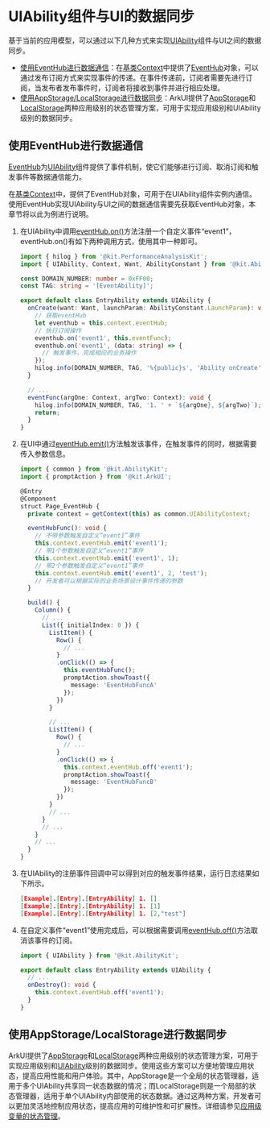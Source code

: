 # UIAbility组件与UI的数据同步


基于当前的应用模型，可以通过以下几种方式来实现[UIAbility](../reference/apis-ability-kit/js-apis-app-ability-uiAbility.md)组件与UI之间的数据同步。

- [使用EventHub进行数据通信](#使用eventhub进行数据通信)：在[基类Context](application-context-stage.md)中提供了[EventHub](../reference/apis-ability-kit/js-apis-inner-application-eventHub.md)对象，可以通过发布订阅方式来实现事件的传递。在事件传递前，订阅者需要先进行订阅，当发布者发布事件时，订阅者将接收到事件并进行相应处理。
- [使用AppStorage/LocalStorage进行数据同步](#使用appstoragelocalstorage进行数据同步)：ArkUI提供了[AppStorage](../quick-start/arkts-appstorage.md)和[LocalStorage](../quick-start/arkts-localstorage.md)两种应用级别的状态管理方案，可用于实现应用级别和UIAbility级别的数据同步。


## 使用EventHub进行数据通信

[EventHub](../reference/apis-ability-kit/js-apis-inner-application-eventHub.md)为[UIAbility](../reference/apis-ability-kit/js-apis-app-ability-uiAbility.md)组件提供了事件机制，使它们能够进行订阅、取消订阅和触发事件等数据通信能力。

在[基类Context](application-context-stage.md)中，提供了EventHub对象，可用于在UIAbility组件实例内通信。使用EventHub实现UIAbility与UI之间的数据通信需要先获取EventHub对象，本章节将以此为例进行说明。

1. 在UIAbility中调用[eventHub.on()](../reference/apis-ability-kit/js-apis-inner-application-eventHub.md#eventhubon)方法注册一个自定义事件“event1”，eventHub.on()有如下两种调用方式，使用其中一种即可。

    ```ts
    import { hilog } from '@kit.PerformanceAnalysisKit';
    import { UIAbility, Context, Want, AbilityConstant } from '@kit.AbilityKit';

    const DOMAIN_NUMBER: number = 0xFF00;
    const TAG: string = '[EventAbility]';

    export default class EntryAbility extends UIAbility {
      onCreate(want: Want, launchParam: AbilityConstant.LaunchParam): void {
        // 获取eventHub
        let eventhub = this.context.eventHub;
        // 执行订阅操作
        eventhub.on('event1', this.eventFunc);
        eventhub.on('event1', (data: string) => {
          // 触发事件，完成相应的业务操作
        });
        hilog.info(DOMAIN_NUMBER, TAG, '%{public}s', 'Ability onCreate');
      }

      // ...
      eventFunc(argOne: Context, argTwo: Context): void {
        hilog.info(DOMAIN_NUMBER, TAG, '1. ' + `${argOne}, ${argTwo}`);
        return;
      }
    }
    ```

2. 在UI中通过[eventHub.emit()](../reference/apis-ability-kit/js-apis-inner-application-eventHub.md#eventhubemit)方法触发该事件，在触发事件的同时，根据需要传入参数信息。

    ```ts
    import { common } from '@kit.AbilityKit';
    import { promptAction } from '@kit.ArkUI';

    @Entry
    @Component
    struct Page_EventHub {
      private context = getContext(this) as common.UIAbilityContext;

      eventHubFunc(): void {
        // 不带参数触发自定义“event1”事件
        this.context.eventHub.emit('event1');
        // 带1个参数触发自定义“event1”事件
        this.context.eventHub.emit('event1', 1);
        // 带2个参数触发自定义“event1”事件
        this.context.eventHub.emit('event1', 2, 'test');
        // 开发者可以根据实际的业务场景设计事件传递的参数
      }

      build() {
        Column() {
          // ...
          List({ initialIndex: 0 }) {
            ListItem() {
              Row() {
                // ...
              }
              .onClick(() => {
                this.eventHubFunc();
                promptAction.showToast({
                  message: 'EventHubFuncA'
                });
              })
            }

            // ...
            ListItem() {
              Row() {
                // ...
              }
              .onClick(() => {
                this.context.eventHub.off('event1');
                promptAction.showToast({
                  message: 'EventHubFuncB'
                });
              })
            }
            // ...
          }
          // ...
        }
        // ...
      }
    }
    ```

3. 在UIAbility的注册事件回调中可以得到对应的触发事件结果，运行日志结果如下所示。

    ```json
    [Example].[Entry].[EntryAbility] 1. []
    [Example].[Entry].[EntryAbility] 1. [1]
    [Example].[Entry].[EntryAbility] 1. [2,"test"]
    ```
   
4. 在自定义事件“event1”使用完成后，可以根据需要调用[eventHub.off()](../reference/apis-ability-kit/js-apis-inner-application-eventHub.md#eventhuboff)方法取消该事件的订阅。

    ```ts
    import { UIAbility } from '@kit.AbilityKit';

    export default class EntryAbility extends UIAbility {
      // ... 
      onDestroy(): void {
        this.context.eventHub.off('event1');
      }
    }
    ```

## 使用AppStorage/LocalStorage进行数据同步

ArkUI提供了[AppStorage](../quick-start/arkts-appstorage.md)和[LocalStorage](../quick-start/arkts-localstorage.md)两种应用级别的状态管理方案，可用于实现应用级别和[UIAbility](../reference/apis-ability-kit/js-apis-app-ability-uiAbility.md)级别的数据同步。使用这些方案可以方便地管理应用状态，提高应用性能和用户体验。其中，AppStorage是一个全局的状态管理器，适用于多个UIAbility共享同一状态数据的情况；而LocalStorage则是一个局部的状态管理器，适用于单个UIAbility内部使用的状态数据。通过这两种方案，开发者可以更加灵活地控制应用状态，提高应用的可维护性和可扩展性。详细请参见[应用级变量的状态管理](../quick-start/arkts-application-state-management-overview.md)。

